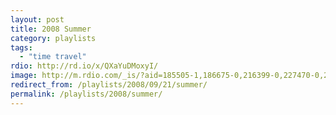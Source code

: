 ```yaml
---
layout: post
title: 2008 Summer
category: playlists
tags:
  - "time travel"
rdio: http://rd.io/x/QXaYuDMoxyI/
image: http://m.rdio.com/_is/?aid=185505-1,186675-0,216399-0,227470-0,231826-0,232672-0,242238-2,272106-5,332493-0&w=600&h=600
redirect_from: /playlists/2008/09/21/summer/
permalink: /playlists/2008/summer/
---
```


